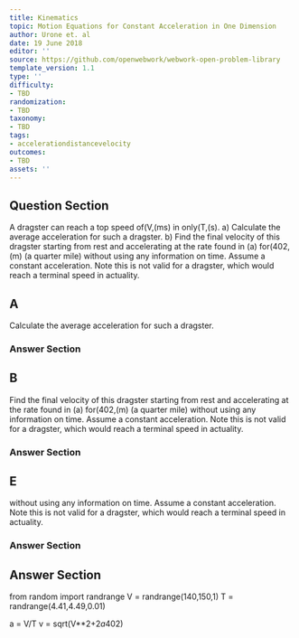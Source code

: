 ```yaml
---
title: Kinematics
topic: Motion Equations for Constant Acceleration in One Dimension
author: Urone et. al
date: 19 June 2018
editor: ''
source: https://github.com/openwebwork/webwork-open-problem-library
template_version: 1.1
type: ''
difficulty:
- TBD
randomization:
- TBD
taxonomy:
- TBD
tags:
- accelerationdistancevelocity
outcomes:
- TBD
assets: ''
---
```


## Question Section 

A dragster can reach a top speed of(V,(ms) in only(T,(s).
a) Calculate the average acceleration for such a dragster.
b) Find the final velocity of this dragster starting from rest and accelerating at the rate found in (a) for(402,(m) (a quarter mile) without using any information on time. Assume a constant acceleration. Note this is not valid for a dragster, which would reach a terminal speed in actuality.
 

## A
Calculate the average acceleration for such a dragster.
### Answer Section
## B
Find the final velocity of this dragster starting from rest and accelerating at the rate found in (a) for(402,(m) (a quarter mile) without using any information on time. Assume a constant acceleration. Note this is not valid for a dragster, which would reach a terminal speed in actuality.
### Answer Section
## E
without using any information on time. Assume a constant acceleration. Note this is not valid for a dragster, which would reach a terminal speed in actuality.
### Answer Section


## Answer Section

from random import randrange
V = randrange(140,150,1)
T = randrange(4.41,4.49,0.01)

a = V/T
v = sqrt(V**2+2*a*402)